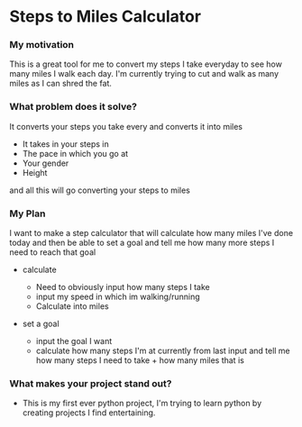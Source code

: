 # Steps to Miles Calculator
### My motivation
This is a great tool for me to convert my steps I take everyday to see how many miles I walk each day. I'm currently trying to cut and walk as many miles as I can shred the fat.

### What problem does it solve?
It converts your steps you take every and converts it into miles
- It takes in your steps in
- The pace in which you go at
- Your gender
- Height

and all this will go converting your steps to miles

### My Plan
I want to make a step calculator that will calculate how many miles I've done today and then be able to set a goal and tell me how many more steps I need to reach that goal

- calculate
  - Need to obviously input how many steps I take
  - input my speed in which im walking/running
  - Calculate into miles

- set a goal
  - input the goal I want
  - calculate how many steps I'm at currently from last input and tell me how many steps I need to take + how many miles that is

### What makes your project stand out?
- This is my first ever python project, I'm trying to learn python by creating projects I find entertaining.

